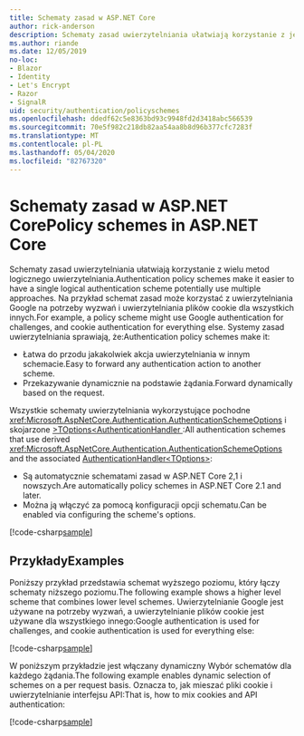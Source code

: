 ```yaml
---
title: Schematy zasad w ASP.NET Core
author: rick-anderson
description: Schematy zasad uwierzytelniania ułatwiają korzystanie z jednego schematu uwierzytelniania logicznego
ms.author: riande
ms.date: 12/05/2019
no-loc:
- Blazor
- Identity
- Let's Encrypt
- Razor
- SignalR
uid: security/authentication/policyschemes
ms.openlocfilehash: ddedf62c5e8363bd93c9948fd2d3418abc566539
ms.sourcegitcommit: 70e5f982c218db82aa54aa8b8d96b377cfc7283f
ms.translationtype: MT
ms.contentlocale: pl-PL
ms.lasthandoff: 05/04/2020
ms.locfileid: "82767320"
---
```

# <a name="policy-schemes-in-aspnet-core"></a><span data-ttu-id="7eef2-103">Schematy zasad w ASP.NET Core</span><span class="sxs-lookup"><span data-stu-id="7eef2-103">Policy schemes in ASP.NET Core</span></span>

<span data-ttu-id="7eef2-104">Schematy zasad uwierzytelniania ułatwiają korzystanie z wielu metod logicznego uwierzytelniania.</span><span class="sxs-lookup"><span data-stu-id="7eef2-104">Authentication policy schemes make it easier to have a single logical authentication scheme potentially use multiple approaches.</span></span> <span data-ttu-id="7eef2-105">Na przykład schemat zasad może korzystać z uwierzytelniania Google na potrzeby wyzwań i uwierzytelniania plików cookie dla wszystkich innych.</span><span class="sxs-lookup"><span data-stu-id="7eef2-105">For example, a policy scheme might use Google authentication for challenges, and cookie authentication for everything else.</span></span> <span data-ttu-id="7eef2-106">Systemy zasad uwierzytelniania sprawiają, że:</span><span class="sxs-lookup"><span data-stu-id="7eef2-106">Authentication policy schemes make it:</span></span>

* <span data-ttu-id="7eef2-107">Łatwa do przodu jakakolwiek akcja uwierzytelniania w innym schemacie.</span><span class="sxs-lookup"><span data-stu-id="7eef2-107">Easy to forward any authentication action to another scheme.</span></span>
* <span data-ttu-id="7eef2-108">Przekazywanie dynamicznie na podstawie żądania.</span><span class="sxs-lookup"><span data-stu-id="7eef2-108">Forward dynamically based on the request.</span></span>

<span data-ttu-id="7eef2-109">Wszystkie schematy uwierzytelniania wykorzystujące pochodne <xref:Microsoft.AspNetCore.Authentication.AuthenticationSchemeOptions> i skojarzone [>TOptions\<AuthenticationHandler ](/dotnet/api/microsoft.aspnetcore.authentication.authenticationhandler-1):</span><span class="sxs-lookup"><span data-stu-id="7eef2-109">All authentication schemes that use derived <xref:Microsoft.AspNetCore.Authentication.AuthenticationSchemeOptions> and the associated [AuthenticationHandler\<TOptions>](/dotnet/api/microsoft.aspnetcore.authentication.authenticationhandler-1):</span></span>

* <span data-ttu-id="7eef2-110">Są automatycznie schematami zasad w ASP.NET Core 2,1 i nowszych.</span><span class="sxs-lookup"><span data-stu-id="7eef2-110">Are automatically policy schemes in ASP.NET Core 2.1 and later.</span></span>
* <span data-ttu-id="7eef2-111">Można ją włączyć za pomocą konfiguracji opcji schematu.</span><span class="sxs-lookup"><span data-stu-id="7eef2-111">Can be enabled via configuring the scheme's options.</span></span>

[!code-csharp[sample](policyschemes/samples/AuthenticationSchemeOptions.cs?name=snippet)]

## <a name="examples"></a><span data-ttu-id="7eef2-112">Przykłady</span><span class="sxs-lookup"><span data-stu-id="7eef2-112">Examples</span></span>

<span data-ttu-id="7eef2-113">Poniższy przykład przedstawia schemat wyższego poziomu, który łączy schematy niższego poziomu.</span><span class="sxs-lookup"><span data-stu-id="7eef2-113">The following example shows a higher level scheme that combines lower level schemes.</span></span> <span data-ttu-id="7eef2-114">Uwierzytelnianie Google jest używane na potrzeby wyzwań, a uwierzytelnianie plików cookie jest używane dla wszystkiego innego:</span><span class="sxs-lookup"><span data-stu-id="7eef2-114">Google authentication is used for challenges, and cookie authentication is used for everything else:</span></span>

[!code-csharp[sample](policyschemes/samples/Startup.cs?name=snippet1)]

<span data-ttu-id="7eef2-115">W poniższym przykładzie jest włączany dynamiczny Wybór schematów dla każdego żądania.</span><span class="sxs-lookup"><span data-stu-id="7eef2-115">The following example enables dynamic selection of schemes on a per request basis.</span></span> <span data-ttu-id="7eef2-116">Oznacza to, jak mieszać pliki cookie i uwierzytelnianie interfejsu API:</span><span class="sxs-lookup"><span data-stu-id="7eef2-116">That is, how to mix cookies and API authentication:</span></span>

 <!-- REVIEW, missing If set in public Func<HttpContext, string> ForwardDefaultSelector -->

[!code-csharp[sample](policyschemes/samples/Startup.cs?name=snippet2)]
